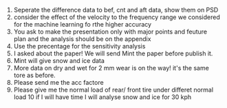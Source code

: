 1. Seperate the difference data to bef, cnt and aft data, show them on PSD
2. consider the effect of the velocity to the frequency range we considered for the machine learning fo rthe higher accuracy
3. You ask to make the presentation only with major points and feuture plan and the analysis should be on the appendix
4. Use the precentage for the sensitivity analysis
5. I asked about the paper! We will send Mint the paper before publish it. 
6. Mint will give snow and ice data 
7. More data on dry and wet for 2 mm wear is on the way! it's the same tore as before.
8. Please send me the acc factore
9. Please give me the normal load of rear/ front tire under differet normal load
10 if I will have time I will analyse snow and ice for 30 kph

